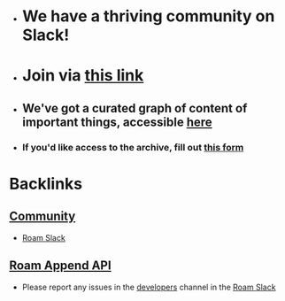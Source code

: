 - # We have a thriving community on Slack! 
- # Join via [this link](https://join.slack.com/t/roamresearch/shared_invite/zt-1x2y9jkx1-KkSjlsWeTdfXy5H8hMB7tg)
- ## We've got a curated graph of content of important things, accessible [here](https://roamresearch.com/#/app/roam-slack)
- ### If you'd like access to the archive, fill out [this form](https://docs.google.com/forms/d/e/1FAIpQLSc8SpE4UOr2UynEqk-2Ob9TZECQaYGNO6XksphxqVPH2HosmQ/viewform)

# Backlinks
## [Community](<Community.md>)
- [Roam Slack](<Roam Slack.md>)

## [Roam Append API](<Roam Append API.md>)
- Please report any issues in the [developers](<developers.md>) channel in the [Roam Slack](<Roam Slack.md>)

